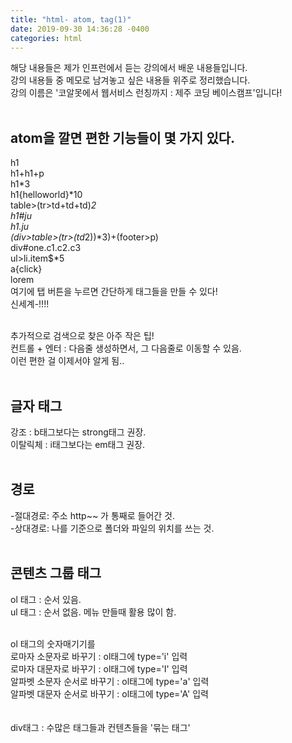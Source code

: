 ```yaml
---
title: "html- atom, tag(1)"
date: 2019-09-30 14:36:28 -0400
categories: html
---
```

 
해당 내용들은 제가 인프런에서 듣는 강의에서 배운 내용들입니다.<br />
강의 내용들 중 메모로 남겨놓고 싶은 내용들 위주로 정리했습니다.  
강의 이름은 '코알못에서 웹서비스 런칭까지 : 제주 코딩 베이스캠프'입니다!<br><br>

 
## atom을 깔면 편한 기능들이 몇 가지 있다.  
h1<br>
h1+h1+p<br>
h1*3<br>
h1{helloworld}*10<br>
table>(tr>td+td+td)*2 <br>
h1#ju<br>
h1.ju<br>
(div>table>(tr>(td*2))*3)+(footer>p) <br>
div#one.c1.c2.c3 <br>
ul>li.item$*5<br>
a{click} <br>
lorem<br>
여기에 탭 버튼을 누르면 간단하게 태그들을 만들 수 있다!<br>
신세계-!!!!<br><br>
 
추가적으로 검색으로 찾은 아주 작은 팁!<br>
컨트롤 + 엔터 : 다음줄 생성하면서, 그 다음줄로 이동할 수 있음.<br>이런 편한 걸 이제서야 알게 됨..<br><br> 
  
## 글자 태그  
강조 : b태그보다는 strong태그 권장. <br>
이탈릭체 : i태그보다는 em태그 권장. <br><br>

## 경로  
-절대경로: 주소 http~~ 가 통째로 들어간 것.<br>
-상대경로: 나를 기준으로 폴더와 파일의 위치를 쓰는 것.<br><br> 


## 콘텐츠 그룹 태그<br>

ol 태그 : 순서 있음.<br>
ul 태그 : 순서 없음. 메뉴 만들때 활용 많이 함.<br><br>

ol 태그의 숫자매기기를  
로마자 소문자로 바꾸기 : ol태그에 type='i' 입력  
로마자 대문자로 바꾸기 :  ol태그에 type='I' 입력  
알파벳 소문자 순서로 바꾸기 : ol태그에 type='a' 입력  
알파벳 대문자 순서로 바꾸기 : ol태그에 type='A' 입력  
<br><br>
div태그 : 수많은 태그들과 컨텐츠들을 '묶는 태그'
